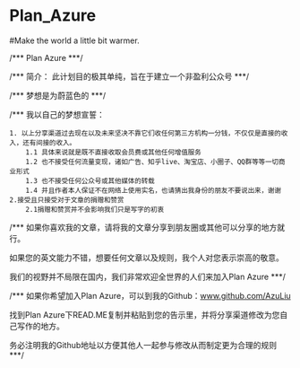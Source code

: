 # Plan_Azure
#Make the world a little bit warmer.

/*** Plan Azure ***/

/*** 简介： 此计划目的极其单纯，旨在于建立一个非盈利公众号 ***/

/*** 梦想是为蔚蓝色的 ***/

/*** 我以自己的梦想宣誓：

    1. 以上分享渠道过去现在以及未来坚决不靠它们收任何第三方机构一分钱，不仅仅是直接的收入，还有间接的收入。
        1.1 具体来说就是既不直接收取会员费或其他任何增值服务
        1.2 也不接受任何流量变现，诸如广告、知乎live、淘宝店、小圈子、QQ群等等一切商业形式
        1.3 也不接受任何公众号或其他媒体的转载
        1.4 并且作者本人保证不在网络上使用实名，也请猜出我身份的朋友不要说出来，谢谢
    2.接受且只接受对于文章的捐赠和赞赏
        2.1捐赠和赞赏并不会影响我们只是写字的初衷

/*** 如果你喜欢我的文章，请将我的文章分享到朋友圈或其他可以分享的地方就行。

如果您的英文能力不错，想要任何文章以及规则，我个人对您表示崇高的敬意。

我们的视野并不局限在国内，我们非常欢迎全世界的人们来加入Plan Azure ***/

/*** 如果你希望加入Plan Azure，可以到我的Github：www.github.com/AzuLiu 

找到Plan Azure下READ.ME复制并粘贴到您的告示里，并将分享渠道修改为您自己写作的地方。

务必注明我的Github地址以方便其他人一起参与修改从而制定更为合理的规则 ***/
